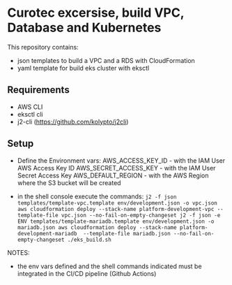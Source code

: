 # Curotec excersise, build VPC, Database and Kubernetes

This repository contains:

- json templates to build a VPC and a RDS with CloudFormation
- yaml template for build eks cluster with eksctl

## Requirements

- AWS CLI
- eksctl cli
- j2-cli (https://github.com/kolypto/j2cli)

## Setup

- Define the Environment vars:
    AWS_ACCESS_KEY_ID - with the IAM User AWS Access Key ID
	  AWS_SECRET_ACCESS_KEY - with the IAM User Secret Access Key
	  AWS_DEFAULT_REGION - with the AWS Region where the S3 bucket will be created

- in the shell console execute the commands:
		```
		j2 -f json templates/template-vpc.template env/development.json -o vpc.json
		aws cloudformation deploy --stack-name platform-development-vpc --template-file vpc.json --no-fail-on-empty-changeset
		j2 -f json -e ENV templates/template-mariadb.template env/development.json -o mariadb.json
		aws cloudformation deploy --stack-name platform-development-mariadb  --template-file mariadb.json --no-fail-on-empty-changeset
		./eks_build.sh
		```


NOTES:

- the env vars defined and the shell commands indicated must be integrated in the CI/CD pipeline (Github Actions)
